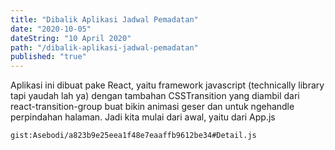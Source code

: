 ```yaml
---
title: "Dibalik Aplikasi Jadwal Pemadatan"
date: "2020-10-05"
dateString: "10 April 2020"
path: "/dibalik-aplikasi-jadwal-pemadatan"
published: "true"
---
```


Aplikasi ini dibuat pake React, yaitu framework javascript (technically library tapi yaudah lah ya) dengan tambahan CSSTransition yang diambil dari react-transition-group buat bikin animasi geser dan untuk ngehandle perpindahan halaman. Jadi kita mulai dari awal, yaitu dari App.js

<script src="https://gist.github.com/Asebodi/a823b9e25eea1f48e7eaaffb9612be34.js"></script>

`gist:Asebodi/a823b9e25eea1f48e7eaaffb9612be34#Detail.js`
